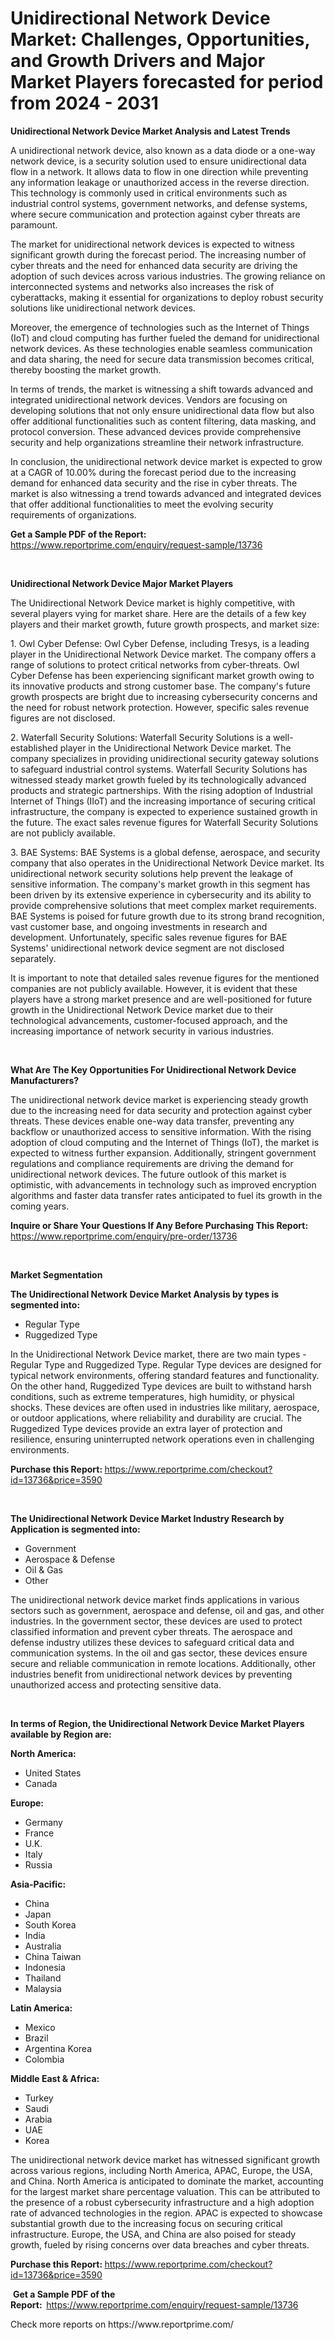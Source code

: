 <p><h1>Unidirectional Network Device Market: Challenges, Opportunities, and Growth Drivers and Major Market Players forecasted for period from 2024 - 2031</h1></p><p><strong>Unidirectional Network Device Market Analysis and Latest Trends</strong></p>
<p><p>A unidirectional network device, also known as a data diode or a one-way network device, is a security solution used to ensure unidirectional data flow in a network. It allows data to flow in one direction while preventing any information leakage or unauthorized access in the reverse direction. This technology is commonly used in critical environments such as industrial control systems, government networks, and defense systems, where secure communication and protection against cyber threats are paramount.</p><p>The market for unidirectional network devices is expected to witness significant growth during the forecast period. The increasing number of cyber threats and the need for enhanced data security are driving the adoption of such devices across various industries. The growing reliance on interconnected systems and networks also increases the risk of cyberattacks, making it essential for organizations to deploy robust security solutions like unidirectional network devices.</p><p>Moreover, the emergence of technologies such as the Internet of Things (IoT) and cloud computing has further fueled the demand for unidirectional network devices. As these technologies enable seamless communication and data sharing, the need for secure data transmission becomes critical, thereby boosting the market growth.</p><p>In terms of trends, the market is witnessing a shift towards advanced and integrated unidirectional network devices. Vendors are focusing on developing solutions that not only ensure unidirectional data flow but also offer additional functionalities such as content filtering, data masking, and protocol conversion. These advanced devices provide comprehensive security and help organizations streamline their network infrastructure.</p><p>In conclusion, the unidirectional network device market is expected to grow at a CAGR of 10.00% during the forecast period due to the increasing demand for enhanced data security and the rise in cyber threats. The market is also witnessing a trend towards advanced and integrated devices that offer additional functionalities to meet the evolving security requirements of organizations.</p></p>
<p><strong>Get a Sample PDF of the Report:&nbsp;</strong> <a href="https://www.reportprime.com/enquiry/request-sample/13736">https://www.reportprime.com/enquiry/request-sample/13736</a></p>
<p>&nbsp;</p>
<p><strong>Unidirectional Network Device Major Market Players</strong></p>
<p><p>The Unidirectional Network Device market is highly competitive, with several players vying for market share. Here are the details of a few key players and their market growth, future growth prospects, and market size:</p><p>1. Owl Cyber Defense: Owl Cyber Defense, including Tresys, is a leading player in the Unidirectional Network Device market. The company offers a range of solutions to protect critical networks from cyber-threats. Owl Cyber Defense has been experiencing significant market growth owing to its innovative products and strong customer base. The company's future growth prospects are bright due to increasing cybersecurity concerns and the need for robust network protection. However, specific sales revenue figures are not disclosed.</p><p>2. Waterfall Security Solutions: Waterfall Security Solutions is a well-established player in the Unidirectional Network Device market. The company specializes in providing unidirectional security gateway solutions to safeguard industrial control systems. Waterfall Security Solutions has witnessed steady market growth fueled by its technologically advanced products and strategic partnerships. With the rising adoption of Industrial Internet of Things (IIoT) and the increasing importance of securing critical infrastructure, the company is expected to experience sustained growth in the future. The exact sales revenue figures for Waterfall Security Solutions are not publicly available.</p><p>3. BAE Systems: BAE Systems is a global defense, aerospace, and security company that also operates in the Unidirectional Network Device market. Its unidirectional network security solutions help prevent the leakage of sensitive information. The company's market growth in this segment has been driven by its extensive experience in cybersecurity and its ability to provide comprehensive solutions that meet complex market requirements. BAE Systems is poised for future growth due to its strong brand recognition, vast customer base, and ongoing investments in research and development. Unfortunately, specific sales revenue figures for BAE Systems' unidirectional network device segment are not disclosed separately.</p><p>It is important to note that detailed sales revenue figures for the mentioned companies are not publicly available. However, it is evident that these players have a strong market presence and are well-positioned for future growth in the Unidirectional Network Device market due to their technological advancements, customer-focused approach, and the increasing importance of network security in various industries.</p></p>
<p>&nbsp;</p>
<p><strong>What Are The Key Opportunities For Unidirectional Network Device Manufacturers?</strong></p>
<p><p>The unidirectional network device market is experiencing steady growth due to the increasing need for data security and protection against cyber threats. These devices enable one-way data transfer, preventing any backflow or unauthorized access to sensitive information. With the rising adoption of cloud computing and the Internet of Things (IoT), the market is expected to witness further expansion. Additionally, stringent government regulations and compliance requirements are driving the demand for unidirectional network devices. The future outlook of this market is optimistic, with advancements in technology such as improved encryption algorithms and faster data transfer rates anticipated to fuel its growth in the coming years.</p></p>
<p><strong>Inquire or Share Your Questions If Any Before Purchasing This Report:</strong> <a href="https://www.reportprime.com/enquiry/pre-order/13736">https://www.reportprime.com/enquiry/pre-order/13736</a></p>
<p>&nbsp;</p>
<p><strong>Market Segmentation</strong></p>
<p><strong>The Unidirectional Network Device Market Analysis by types is segmented into:</strong></p>
<p><ul><li>Regular Type</li><li>Ruggedized Type</li></ul></p>
<p><p>In the Unidirectional Network Device market, there are two main types - Regular Type and Ruggedized Type. Regular Type devices are designed for typical network environments, offering standard features and functionality. On the other hand, Ruggedized Type devices are built to withstand harsh conditions, such as extreme temperatures, high humidity, or physical shocks. These devices are often used in industries like military, aerospace, or outdoor applications, where reliability and durability are crucial. The Ruggedized Type devices provide an extra layer of protection and resilience, ensuring uninterrupted network operations even in challenging environments.</p></p>
<p><strong>Purchase this Report:&nbsp;</strong><a href="https://www.reportprime.com/checkout?id=13736&price=3590">https://www.reportprime.com/checkout?id=13736&price=3590</a></p>
<p>&nbsp;</p>
<p><strong>The Unidirectional Network Device Market Industry Research by Application is segmented into:</strong></p>
<p><ul><li>Government</li><li>Aerospace & Defense</li><li>Oil & Gas</li><li>Other</li></ul></p>
<p><p>The unidirectional network device market finds applications in various sectors such as government, aerospace and defense, oil and gas, and other industries. In the government sector, these devices are used to protect classified information and prevent cyber threats. The aerospace and defense industry utilizes these devices to safeguard critical data and communication systems. In the oil and gas sector, these devices ensure secure and reliable communication in remote locations. Additionally, other industries benefit from unidirectional network devices by preventing unauthorized access and protecting sensitive data.</p></p>
<p>&nbsp;</p>
<p><strong>In terms of Region, the Unidirectional Network Device Market Players available by Region are:</strong></p>
<p>
    <p> <strong> North America: </strong>
        <ul>
            <li>United States</li>
            <li>Canada</li>
        </ul>
        </p> 
    <p> <strong> Europe: </strong>
        <ul>
            <li>Germany</li>
            <li>France</li>
            <li>U.K.</li>
            <li>Italy</li>
            <li>Russia</li>
        </ul>
        </p> 
    <p> <strong> Asia-Pacific: </strong>
        <ul>
            <li>China</li>
            <li>Japan</li>
            <li>South Korea</li>
            <li>India</li>
            <li>Australia</li>
            <li>China Taiwan</li>
            <li>Indonesia</li>
            <li>Thailand</li>
            <li>Malaysia</li>
        </ul>
        </p> 
    <p> <strong> Latin America: </strong>
        <ul>
            <li>Mexico</li>
            <li>Brazil</li>
            <li>Argentina Korea</li>
            <li>Colombia</li>
        </ul>
        </p> 
    <p> <strong> Middle East & Africa: </strong>
        <ul>
            <li>Turkey</li>
            <li>Saudi</li>
            <li>Arabia</li>
            <li>UAE</li>
            <li>Korea</li>
        </ul>
    </p>
    </p>
<p><p>The unidirectional network device market has witnessed significant growth across various regions, including North America, APAC, Europe, the USA, and China. North America is anticipated to dominate the market, accounting for the largest market share percentage valuation. This can be attributed to the presence of a robust cybersecurity infrastructure and a high adoption rate of advanced technologies in the region. APAC is expected to showcase substantial growth due to the increasing focus on securing critical infrastructure. Europe, the USA, and China are also poised for steady growth, fueled by rising concerns over data breaches and cyber threats.</p></p>
<p><strong>Purchase this Report: </strong><a href="https://www.reportprime.com/checkout?id=13736&price=3590">https://www.reportprime.com/checkout?id=13736&price=3590</a></p>
<p>&nbsp;<strong>Get a Sample PDF of the Report:&nbsp;&nbsp;</strong><a href="https://www.reportprime.com/enquiry/request-sample/13736">https://www.reportprime.com/enquiry/request-sample/13736</a></p>
<p><strong></strong></p>
<p>Check more reports on https://www.reportprime.com/</p>